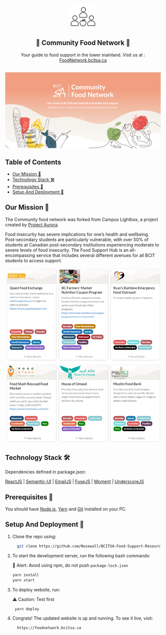 <!-- Using README template from: https://github.com/othneildrew/Best-README-Template -->

<!-- PROJECT LOGO -->
<br />
<p align="center">
  <a href="https://github.com/Nosewall/BCITSA-Food-Support-Resource-Hub">
    <img src="images/Wellness Icons_Community Food Network.png" alt="Community Food nedtwork icon" width="80" height="80">
  </a>

  <h2 align="center">🍍 Community Food Network 🍍</h2>
  <p align="center">
    Your guide to food support in the lower mainland. Visit us at : 
    <a href="https://foodnetwork.bcitsa.ca/">FoodNetwork.bcitsa.ca</a>
    <br />
    <br />
  </p>
</p>

![Homepage preview](/images/homepage.png)

## Table of Contents

- [Our Mission 🧠](#our-mission-)
- [Technology Stack 🛠️](#technology-stack-%EF%B8%8F)
- [Prerequisites 🍪](#prerequisites-)
- [Setup And Deployment 🔧](#setup-and-deployment-)

## Our Mission 🧠

The Community food network was forked from Campus Lightbox, a project created by [Project Aurora](https://www.projectaurora.ca/).

Food insecurity has severe implications for one’s health and wellbeing. Post-secondary students are particularly vulnerable, with over 50% of students at Canadian post-secondary institutions experiencing moderate to severe levels of food insecurity. The Food Support Hub is an all-encompassing service that includes several different avenues for all BCIT students to access support.

![Cards preview](/images/cards.png)

## Technology Stack 🛠️

Dependencies defined in package.json:

[ReactJS](https://reactjs.org/)
| [Semantic-UI](https://react.semantic-ui.com/)
| [EmailJS](https://www.emailjs.com/)
| [FuseJS](https://fusejs.io/)
| [Moment](https://momentjs.com/)
| [UnderscoreJS](https://underscorejs.org/)

## Prerequisites 🍪

You should have [Node.js](https://nodejs.org/en/), [Yarn](https://classic.yarnpkg.com/en/docs/install/) and [Git](https://git-scm.com/) installed on your PC.

## Setup And Deployment 🔧

1. Clone the repo using:

   ```bash
     git clone https://github.com/Nosewall/BCITSA-Food-Support-Resource-Hub
   ```

2. To start the development server, run the following bash commands:

   🚨 Alert: Avoid using npm, do not push `package-lock.json`

   ```bash
   yarn install
   yarn start
   ```

3. To deploy website, run:

   ⚠️ Caution: Test first

   ```bash
    yarn deploy
   ```

4. Congrats! The updated website is up and running. To see it live, visit:

   ```https
     https://foodnetwork.bcitsa.ca
   ```
